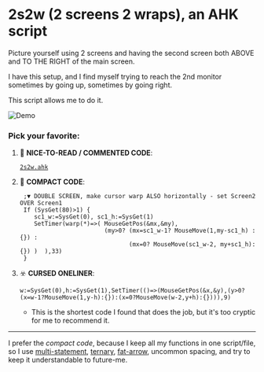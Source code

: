 # 2s2w (2 screens 2 wraps), an AHK script

Picture yourself using 2 screens and having the second screen both ABOVE and TO THE RIGHT of the main screen.

I have this setup, and I find myself trying to reach the 2nd monitor sometimes by going up, sometimes by going right.

This script allows me to do it.

![Demo](https://github.com/DavidBevi/2screens_2wraps/blob/main/2s2w_demo.gif?raw=true)

### Pick your favorite:

1. 🙂 **NICE-TO-READ / COMMENTED CODE**:

    [`2s2w.ahk`](https://github.com/DavidBevi/2screens_2wraps/blob/main/2s2w.ahk)

2. 📏 **COMPACT CODE**:

        ;▼ DOUBLE SCREEN, make cursor warp ALSO horizontally - set Screen2 OVER Screen1
        If (SysGet(80)>1) {
           sc1_w:=SysGet(0), sc1_h:=SysGet(1)
           SetTimer(warp(*)=>( MouseGetPos(&mx,&my),
                               (my>0? (mx=sc1_w-1? MouseMove(1,my-sc1_h) :{}) : 
                                      (mx=0? MouseMove(sc1_w-2, my+sc1_h):{}) )  ),33)
        }

3. ☣️ **CURSED ONELINER**:

    `w:=SysGet(0),h:=SysGet(1),SetTimer(()=>(MouseGetPos(&x,&y),(y>0?(x=w-1?MouseMove(1,y-h):{}):(x=0?MouseMove(w-2,y+h):{}))),9)`
    - This is the shortest code I found that does the job, but it's too cryptic for me to recommend it.



_____

I prefer the *compact code*, because I keep all my functions in one script/file, so I use [multi-statement](https://www.autohotkey.com/docs/v2/Variables.htm#comma), [ternary](https://www.autohotkey.com/docs/v2/Variables.htm#ternary), [fat-arrow](https://www.autohotkey.com/docs/v2/Variables.htm#fat-arrow), uncommon spacing, and try to keep it understandable to future-me.
